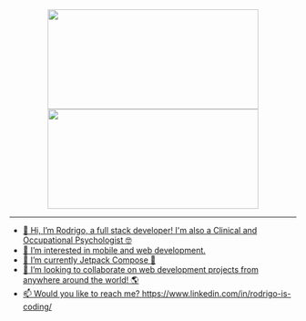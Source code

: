 <div align="center">
  <a href="https://github.com/rjuarez1903">
  <img height="175em" width="370" src="https://github-readme-stats.vercel.app/api?username=rjuarez1903&show_icons=true&theme=tokyonight&include_all_commits=true&count_private=true"/>
  <img height="175em" width="370" src="https://github-readme-stats.vercel.app/api/top-langs/?username=rjuarez1903&layout=compact&langs_count=7&theme=tokyonight"/>
</div>
<hr>

- 👋 Hi, I’m Rodrigo, a full stack developer! I'm also a Clinical and Occupational Psychologist 🤓
- 👀 I’m interested in mobile and web development.
- 🌱 I’m currently Jetpack Compose 💪
- 💞️ I’m looking to collaborate on web development projects from anywhere around the world! 🌎
- 📫 Would you like to reach me? https://www.linkedin.com/in/rodrigo-is-coding/

<!---
rjuarez1903/rjuarez1903 is a ✨ special ✨ repository because its `README.md` (this file) appears on your GitHub profile.
You can click the Preview link to take a look at your changes.
--->

